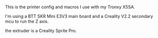 This is the printer config and macros I use with my Tronxy X5SA.

I'm using a BTT SKR Mini E3V3 main board and a Creality V2.2 secondary mcu to run the Z axis. 

the extruder is a Creality Sprite Pro.
